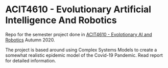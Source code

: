 # ACIT4610 - Evolutionary Artificial Intelligence And Robotics

Repo for the semester project done in [ACIT4610 - Evolotionary AI and Robotics](https://student.oslomet.no/studier/-/studieinfo/emne/ACIT4610/2019/H%C3%98ST) Autumn 2020.

The project is based around using Complex Systems Models to create a somewhat realistic epidemic model of the Covid-19 Pandemic.
Read report for detailed information.
